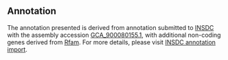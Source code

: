 

Annotation
----------

The annotation presented is derived from annotation submitted to
[INSDC](http://www.insdc.org) with the assembly accession
[GCA\_900080155.1](http://www.ebi.ac.uk/ena/data/view/GCA_900080155.1),
with additional non-coding genes derived from
[Rfam](http://rfam.xfam.org/). For more details, please visit [INSDC
annotation
import](http://ensemblgenomes.org/info/data/insdc_annotation).
